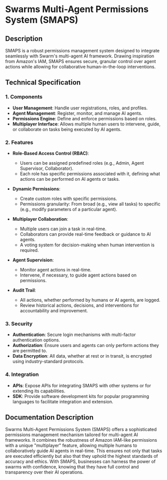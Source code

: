 # Swarms Multi-Agent Permissions System (SMAPS)

## Description
SMAPS is a robust permissions management system designed to integrate seamlessly with Swarm's multi-agent AI framework. Drawing inspiration from Amazon's IAM, SMAPS ensures secure, granular control over agent actions while allowing for collaborative human-in-the-loop interventions.

## Technical Specification

### 1. Components

- **User Management**: Handle user registrations, roles, and profiles.
- **Agent Management**: Register, monitor, and manage AI agents.
- **Permissions Engine**: Define and enforce permissions based on roles.
- **Multiplayer Interface**: Allows multiple human users to intervene, guide, or collaborate on tasks being executed by AI agents.

### 2. Features

- **Role-Based Access Control (RBAC)**:
  - Users can be assigned predefined roles (e.g., Admin, Agent Supervisor, Collaborator).
  - Each role has specific permissions associated with it, defining what actions can be performed on AI agents or tasks.

- **Dynamic Permissions**:
  - Create custom roles with specific permissions.
  - Permissions granularity: From broad (e.g., view all tasks) to specific (e.g., modify parameters of a particular agent).

- **Multiplayer Collaboration**:
  - Multiple users can join a task in real-time.
  - Collaborators can provide real-time feedback or guidance to AI agents.
  - A voting system for decision-making when human intervention is required.

- **Agent Supervision**:
  - Monitor agent actions in real-time.
  - Intervene, if necessary, to guide agent actions based on permissions.

- **Audit Trail**:
  - All actions, whether performed by humans or AI agents, are logged.
  - Review historical actions, decisions, and interventions for accountability and improvement.

### 3. Security

- **Authentication**: Secure login mechanisms with multi-factor authentication options.
- **Authorization**: Ensure users and agents can only perform actions they are permitted to.
- **Data Encryption**: All data, whether at rest or in transit, is encrypted using industry-standard protocols.

### 4. Integration

- **APIs**: Expose APIs for integrating SMAPS with other systems or for extending its capabilities.
- **SDK**: Provide software development kits for popular programming languages to facilitate integration and extension.

## Documentation Description
Swarms Multi-Agent Permissions System (SMAPS) offers a sophisticated permissions management mechanism tailored for multi-agent AI frameworks. It combines the robustness of Amazon IAM-like permissions with a unique "multiplayer" feature, allowing multiple humans to collaboratively guide AI agents in real-time. This ensures not only that tasks are executed efficiently but also that they uphold the highest standards of accuracy and ethics. With SMAPS, businesses can harness the power of swarms with confidence, knowing that they have full control and transparency over their AI operations.
